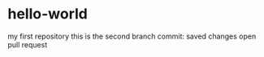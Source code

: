 # hello-world
my first repository
this is the second branch
commit: saved changes
open pull request
